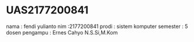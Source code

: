 # UAS2177200841
nama : fendi yulianto
nim :2177200841
prodi : sistem komputer
semester : 5
dosen pengampu : Ernes Cahyo N.S.Si,M.Kom
